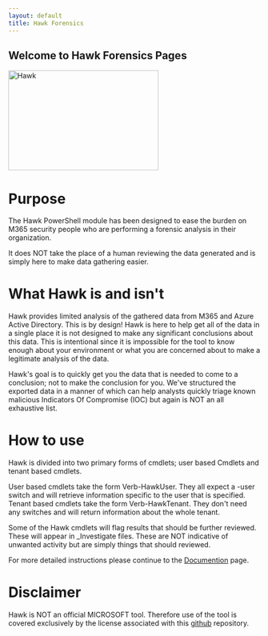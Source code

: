 ```yaml
---
layout: default
title: Hawk Forensics
---
```

## Welcome to Hawk Forensics Pages
<img src="https://i.ibb.co/3cPMTM1/Hawk-2.png" alt="Hawk"
	title="Cyber Hawk" width="300" height="200" />

#  Purpose
The Hawk PowerShell module has been designed to ease the burden on M365 security people who are performing a forensic analysis in their organization.

It does NOT take the place of a human reviewing the data generated and is simply here to make data gathering easier.
#  What Hawk is and isn't
Hawk provides limited analysis of the gathered data from M365 and Azure Active Directory. This is by design! Hawk is here to help get all of the data in a single place it is not designed to make any significant conclusions about this data. This is intentional since it is impossible for the tool to know enough about your environment or what you are concerned about to make a legitimate analysis of the data.

Hawk's goal is to quickly get you the data that is needed to come to a conclusion; not to make the conclusion for you. We've structured the exported data in a manner of which can help analysts quickly triage known malicious Indicators Of Compromise (IOC) but again is NOT an all exhaustive list.

# How to use
Hawk is divided into two primary forms of cmdlets; user based Cmdlets and tenant based cmdlets.

User based cmdlets take the form Verb-HawkUser. They all expect a -user switch and will retrieve information specific to the user that is specified. Tenant based cmdlets take the form Verb-HawkTenant. They don't need any switches and will return information about the whole tenant.

Some of the Hawk cmdlets will flag results that should be further reviewed. These will appear in _Investigate files. These are NOT indicative of unwanted activity but are simply things that should reviewed.

For more detailed instructions please continue to the [Documention](documentation.md) page.
# Disclaimer
Hawk is NOT an official MICROSOFT tool. Therefore use of the tool is covered exclusively by the license associated with this [github](https://github.com/T0pCyber/hawk/blob/master/LICENSE) repository.